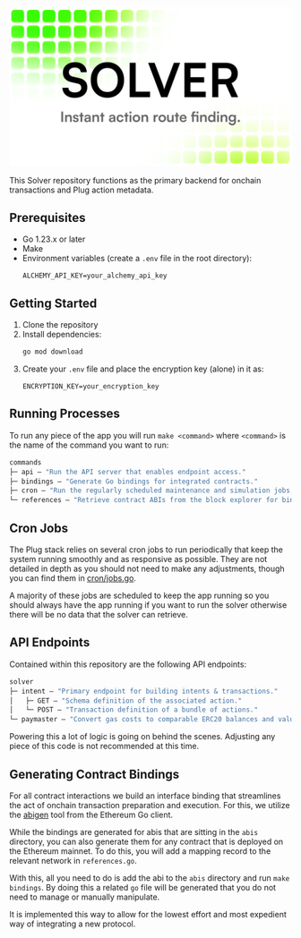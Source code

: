 ![Plug solver banner](/plug-solver.png)

This Solver repository functions as the primary backend for onchain transactions and Plug action metadata.

## Prerequisites

- Go 1.23.x or later
- Make
- Environment variables (create a `.env` file in the root directory):
  ```env
  ALCHEMY_API_KEY=your_alchemy_api_key
  ```

## Getting Started

1. Clone the repository
2. Install dependencies:
   ```bash
   go mod download
   ```
3. Create your `.env` file and place the encryption key (alone) in it as:
   ```env
   ENCRYPTION_KEY=your_encryption_key
   ```

## Running Processes

To run any piece of the app you will run `make <command>` where `<command>` is the name of the command you want to run:

```ml
commands
├─ api — "Run the API server that enables endpoint access."
├─ bindings — "Generate Go bindings for integrated contracts."
├─ cron — "Run the regularly scheduled maintenance and simulation jobs."
└─ references — "Retrieve contract ABIs from the block explorer for bindings."
```

## Cron Jobs

The Plug stack relies on several cron jobs to run periodically that keep the system running smoothly and as responsive as possible. They are not detailed in depth as you should not need to make any adjustments, though you can find them in [cron/jobs.go](cron/jobs.go).

A majority of these jobs are scheduled to keep the app running so you should always have the app running if you want to run the solver otherwise there will be no data that the solver can retrieve.

## API Endpoints

Contained within this repository are the following API endpoints:

```ml
solver
├─ intent — "Primary endpoint for building intents & transactions."
│   ├─ GET — "Schema definition of the associated action."
│   └─ POST — "Transaction definition of a bundle of actions."
└─ paymaster — "Convert gas costs to comparable ERC20 balances and values."
```

Powering this a lot of logic is going on behind the scenes. Adjusting any piece of this code is not recommended at this time.

## Generating Contract Bindings

For all contract interactions we build an interface binding that streamlines the act of onchain transaction preparation and execution. For this, we utilize the [abigen](https://github.com/ethereum/go-ethereum/tree/master/cmd/abigen) tool from the Ethereum Go client.

While the bindings are generated for abis that are sitting in the `abis` directory, you can also generate them for any contract that is deployed on the Ethereum mainnet. To do this, you will add a mapping record to the relevant network in `references.go`.

With this, all you need to do is add the abi to the `abis` directory and run `make bindings`. By doing this a related `go` file will be generated that you do not need to manage or manually manipulate.

It is implemented this way to allow for the lowest effort and most expedient way of integrating a new protocol.
